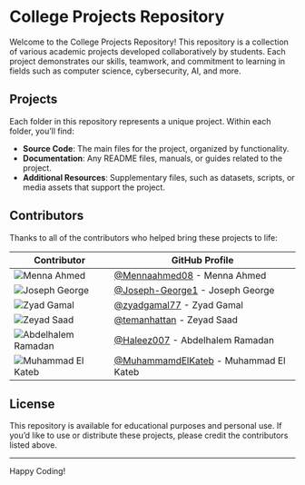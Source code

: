 # College Projects Repository

Welcome to the College Projects Repository! This repository is a collection of various academic projects developed collaboratively by students. Each project demonstrates our skills, teamwork, and commitment to learning in fields such as computer science, cybersecurity, AI, and more.

## Projects

Each folder in this repository represents a unique project. Within each folder, you’ll find:

- **Source Code**: The main files for the project, organized by functionality.
- **Documentation**: Any README files, manuals, or guides related to the project.
- **Additional Resources**: Supplementary files, such as datasets, scripts, or media assets that support the project.

## Contributors

Thanks to all of the contributors who helped bring these projects to life:

| Contributor | GitHub Profile |
|-------------|----------------|
| ![Menna Ahmed](https://github.com/Mennaahmed08.png?size=100) | [@Mennaahmed08](https://github.com/Mennaahmed08) - Menna Ahmed |
| ![Joseph George](https://github.com/Joseph-George1.png?size=100) | [@Joseph-George1](https://github.com/Joseph-George1) - Joseph George |
| ![Zyad Gamal](https://github.com/zyadgamal77.png?size=100) | [@zyadgamal77](https://github.com/zyadgamal77) - Zyad Gamal |
| ![Zeyad Saad](https://github.com/temanhattan.png?size=100) | [@temanhattan](https://github.com/temanhattan) - Zeyad Saad |
| ![Abdelhalem Ramadan](https://github.com/Haleez007.png?size=100) | [@Haleez007](https://github.com/Haleez007) - Abdelhalem Ramadan |
| ![Muhammad El Kateb](https://github.com/MuhammamdElKateb.png?size=100) | [@MuhammamdElKateb](https://github.com/MuhammamdElKateb) - Muhammad El Kateb |

## License

This repository is available for educational purposes and personal use. If you’d like to use or distribute these projects, please credit the contributors listed above.

---

Happy Coding!
